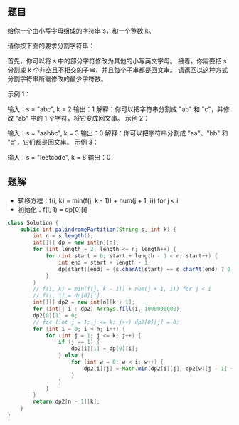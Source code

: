 ## 题目
给你一个由小写字母组成的字符串 s，和一个整数 k。

请你按下面的要求分割字符串：

首先，你可以将 s 中的部分字符修改为其他的小写英文字母。
接着，你需要把 s 分割成 k 个非空且不相交的子串，并且每个子串都是回文串。
请返回以这种方式分割字符串所需修改的最少字符数。



示例 1：

输入：s = "abc", k = 2
输出：1
解释：你可以把字符串分割成 "ab" 和 "c"，并修改 "ab" 中的 1 个字符，将它变成回文串。
示例 2：

输入：s = "aabbc", k = 3
输出：0
解释：你可以把字符串分割成 "aa"、"bb" 和 "c"，它们都是回文串。
示例 3：

输入：s = "leetcode", k = 8
输出：0

## 题解
+ 转移方程：f(i, k) = min(f(j, k - 1)) + num(j + 1, i)) for j < i
+ 初始化：f(i, 1) = dp[0][i]
```java
class Solution {
    public int palindromePartition(String s, int k) {
        int n = s.length();
        int[][] dp = new int[n][n];
        for (int length = 2; length <= n; length++) {
            for (int start = 0; start + length - 1 < n; start++) {
                int end = start + length - 1;
                dp[start][end] = (s.charAt(start) == s.charAt(end) ? 0 : 1) + dp[start + 1][end - 1];
            }
        }
        // f(i, k) = min(f(j, k - 1)) + num(j + 1, i)) for j < i
        // f(i, 1) = dp[0][i]
        int[][] dp2 = new int[n][k + 1];
        for (int[] i : dp2) Arrays.fill(i, 1000000000);
        dp2[0][1] = 0;
        // for (int j = 1; j <= k; j++) dp2[0][j] = 0;
        for (int i = 0; i < n; i++) {
            for (int j = 1; j <= k; j++) {
                if (j == 1) {
                    dp2[i][1] = dp[0][i];
                } else {
                    for (int w = 0; w < i; w++) {
                        dp2[i][j] = Math.min(dp2[i][j], dp2[w][j - 1] + dp[w + 1][i]);
                    }
                }
            }
        }
        return dp2[n - 1][k];
    }
}
```